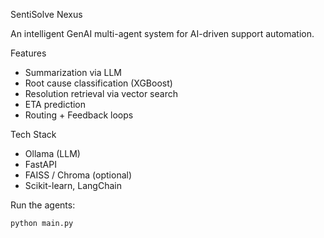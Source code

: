 SentiSolve Nexus

An intelligent GenAI multi-agent system for AI-driven support automation.

Features
- Summarization via LLM
- Root cause classification (XGBoost)
- Resolution retrieval via vector search
- ETA prediction
- Routing + Feedback loops

Tech Stack
- Ollama (LLM)
- FastAPI
- FAISS / Chroma (optional)
- Scikit-learn, LangChain

Run the agents:
```bash
python main.py
